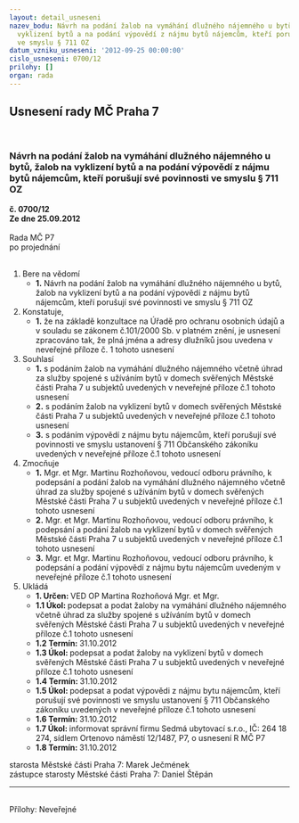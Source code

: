 ```yaml
---
layout: detail_usneseni
nazev_bodu: Návrh na podání žalob na vymáhání dlužného nájemného u bytů, žalob na
  vyklizení bytů a na podání výpovědí z nájmu bytů nájemcům, kteří porušují své povinnosti
  ve smyslu § 711 OZ
datum_vzniku_usneseni: '2012-09-25 00:00:00'
cislo_usneseni: 0700/12
prilohy: []
organ: rada
---
```

<div id="ucUsn_pList" class="usn">
	<span><h2>Usnesení rady MČ Praha 7 </h2>
<br></span><div class="standBody">
<span><h3>Návrh na podání žalob na vymáhání dlužného nájemného u bytů, žalob na vyklizení bytů a na podání výpovědí z nájmu bytů nájemcům, kteří porušují své povinnosti ve smyslu § 711 OZ</h3></span><div class="center">
		<strong>č. 0700/12</strong><br>
	</div>
<div class="center">
		<strong>Ze dne 25.09.2012</strong><br><br>
	</div>Rada MČ P7<br> po projednání<br><br><ol>
<li>Bere na vědomí<ul><li>
<strong>1.</strong> Návrh na podání žalob na vymáhání dlužného nájemného u bytů, žalob na vyklizení bytů a na podání výpovědí z nájmu bytů nájemcům, kteří porušují své povinnosti ve smyslu § 711 OZ</li></ul>
</li>
<li>Konstatuje,<ul><li>
<strong>1.</strong> že na základě konzultace na Úřadě pro ochranu osobních údajů a v souladu se zákonem č.101/2000 Sb. v platném znění, je usnesení zpracováno tak, že plná jména a adresy dlužníků jsou uvedena v neveřejné příloze č. 1 tohoto usnesení </li></ul>
</li>
<li>Souhlasí<ul>
<li>
<strong>1.</strong> s podáním žalob na vymáhání dlužného nájemného včetně úhrad za služby spojené s užíváním bytů v domech svěřených Městské části Praha 7 u subjektů uvedených v neveřejné příloze  č.1 tohoto usnesení</li>
<li>
<strong>2.</strong> s podáním žalob na vyklizení bytů v domech svěřených Městské části Praha 7  u subjektů uvedených v neveřejné příloze  č.1 tohoto usnesení</li>
<li>
<strong>3.</strong> s podáním výpovědí z nájmu bytu nájemcům, kteří porušují své povinnosti ve smyslu ustanovení § 711 Občanského zákoníku uvedených v neveřejné příloze č.1 tohoto usnesení</li>
</ul>
</li>
<li>Zmocňuje<ul>
<li>
<strong>1.</strong> Mgr. et  Mgr. Martinu Rozhoňovou, vedoucí odboru právního, k podepsání a podání žalob na vymáhání dlužného nájemného včetně úhrad za služby spojené  s užíváním bytů v domech svěřených Městské části Praha 7 u subjektů uvedených v neveřejné příloze  č.1 tohoto usnesení</li>
<li>
<strong>2.</strong> Mgr. et  Mgr. Martinu Rozhoňovou, vedoucí odboru právního, k podepsání  a podání žalob na vyklizení bytů v domech svěřených Městské části Praha 7  u subjektů uvedených v neveřejné příloze  č.1 tohoto usnesení</li>
<li>
<strong>3.</strong> Mgr. et  Mgr. Martinu Rozhoňovou, vedoucí odboru právního, k podepsání  a podání výpovědí z nájmu bytu nájemcům uvedeným v neveřejné příloze č.1 tohoto usnesení </li>
</ul>
</li>
<li>Ukládá<ul>
<li>
<strong>1. Určen: </strong>VED OP Martina Rozhoňová Mgr. et Mgr.</li>
<li>
<strong>1.1 Úkol: </strong>podepsat a podat žaloby na vymáhání dlužného nájemného včetně úhrad za služby spojené s užíváním bytů v domech svěřených Městské části Praha 7 u subjektů uvedených v neveřejné příloze  č.1 tohoto usnesení</li>
<li>
<strong>1.2 Termín: </strong>31.10.2012</li>
<li>
<strong>1.3 Úkol: </strong>podepsat a podat žaloby na vyklizení bytů v domech svěřených Městské části Praha 7 u subjektů uvedených v neveřejné příloze  č.1 tohoto usnesení</li>
<li>
<strong>1.4 Termín: </strong>31.10.2012</li>
<li>
<strong>1.5 Úkol: </strong>podepsat a podat výpovědi z nájmu bytu nájemcům, kteří porušují své povinnosti ve smyslu ustanovení § 711 Občanského zákoníku uvedených v neveřejné příloze č.1 tohoto usnesení</li>
<li>
<strong>1.6 Termín: </strong>31.10.2012</li>
<li>
<strong>1.7 Úkol: </strong>informovat správní firmu Sedmá ubytovací s.r.o., IČ: 264 18 274, sídlem Ortenovo náměstí 12/1487, P7, o usnesení R MČ P7 </li>
<li>
<strong>1.8 Termín: </strong>31.10.2012</li>
</ul>
</li>
</ol>starosta Městské části Praha 7: Marek Ječmének<br>zástupce starosty Městské části Praha 7: Daniel Štěpán <hr>
<br>Přílohy: Neveřejné</div>
</div>